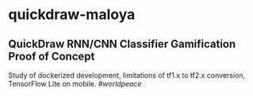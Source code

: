 # quickdraw-maloya
## QuickDraw RNN/CNN Classifier Gamification Proof of Concept

Study of dockerized development, limitations of tf1.x to tf2.x conversion, TensorFlow Lite on mobile.
*#worldpeace*
